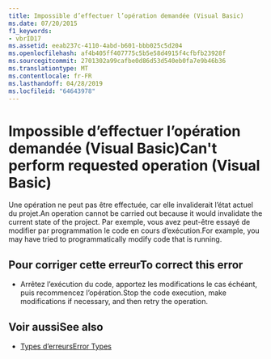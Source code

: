 ```yaml
---
title: Impossible d’effectuer l’opération demandée (Visual Basic)
ms.date: 07/20/2015
f1_keywords:
- vbrID17
ms.assetid: eeab237c-4110-4abd-b601-bbb025c5d204
ms.openlocfilehash: af4b405ff407775c5b5e58d4915f4cfbfb23928f
ms.sourcegitcommit: 2701302a99cafbe0d86d53d540eb0fa7e9b46b36
ms.translationtype: MT
ms.contentlocale: fr-FR
ms.lasthandoff: 04/28/2019
ms.locfileid: "64643978"
---
```

# <a name="cant-perform-requested-operation-visual-basic"></a><span data-ttu-id="7d7f8-102">Impossible d’effectuer l’opération demandée (Visual Basic)</span><span class="sxs-lookup"><span data-stu-id="7d7f8-102">Can't perform requested operation (Visual Basic)</span></span>
<span data-ttu-id="7d7f8-103">Une opération ne peut pas être effectuée, car elle invaliderait l’état actuel du projet.</span><span class="sxs-lookup"><span data-stu-id="7d7f8-103">An operation cannot be carried out because it would invalidate the current state of the project.</span></span> <span data-ttu-id="7d7f8-104">Par exemple, vous avez peut-être essayé de modifier par programmation le code en cours d’exécution.</span><span class="sxs-lookup"><span data-stu-id="7d7f8-104">For example, you may have tried to programmatically modify code that is running.</span></span>  
  
## <a name="to-correct-this-error"></a><span data-ttu-id="7d7f8-105">Pour corriger cette erreur</span><span class="sxs-lookup"><span data-stu-id="7d7f8-105">To correct this error</span></span>  
  
- <span data-ttu-id="7d7f8-106">Arrêtez l’exécution du code, apportez les modifications le cas échéant, puis recommencez l’opération.</span><span class="sxs-lookup"><span data-stu-id="7d7f8-106">Stop the code execution, make modifications if necessary, and then retry the operation.</span></span>  
  
## <a name="see-also"></a><span data-ttu-id="7d7f8-107">Voir aussi</span><span class="sxs-lookup"><span data-stu-id="7d7f8-107">See also</span></span>

- [<span data-ttu-id="7d7f8-108">Types d’erreurs</span><span class="sxs-lookup"><span data-stu-id="7d7f8-108">Error Types</span></span>](../../visual-basic/programming-guide/language-features/error-types.md)
